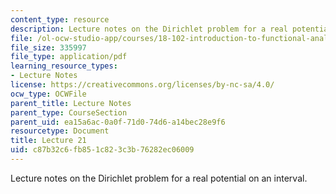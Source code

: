 ```yaml
---
content_type: resource
description: Lecture notes on the Dirichlet problem for a real potential on an interval.
file: /ol-ocw-studio-app/courses/18-102-introduction-to-functional-analysis-spring-2009/c87b32c6fb851c823c3b76282ec06009_MIT18_102s09_lec21.pdf
file_size: 335997
file_type: application/pdf
learning_resource_types:
- Lecture Notes
license: https://creativecommons.org/licenses/by-nc-sa/4.0/
ocw_type: OCWFile
parent_title: Lecture Notes
parent_type: CourseSection
parent_uid: ea15a6ac-0a0f-71d0-74d6-a14bec28e9f6
resourcetype: Document
title: Lecture 21
uid: c87b32c6-fb85-1c82-3c3b-76282ec06009
---
```

Lecture notes on the Dirichlet problem for a real potential on an interval.